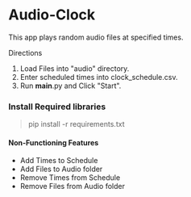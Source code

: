 # Audio-Clock

This app plays random audio files at specified times.

Directions
1. Load Files into "audio" directory.
2. Enter scheduled times into clock_schedule.csv.
3. Run __main__.py and Click "Start".

### Install Required libraries
> pip install -r requirements.txt

#### Non-Functioning Features
* Add Times to Schedule
* Add Files to Audio folder
* Remove Times from Schedule
* Remove Files from Audio folder
